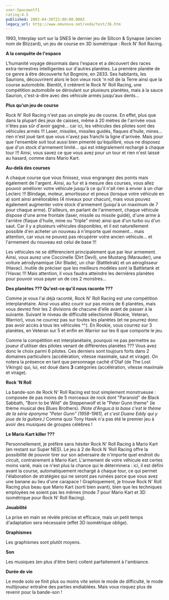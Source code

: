 ```yaml
---
user:Spacewolf1
rating:4.5
published: 2003-04-30T22:00:00.000Z
legacy_url: http://www.emunova.net/veda/test/36.htm
---
```

1993, Interplay sort sur la SNES le dernier jeu de Silicon & Synapse (ancien nom de Blizzard), un jeu de course en 3D isométrique : Rock N' Roll Racing.  

  

**A la conquête de l'espace**  

L'humanité voyage désormais dans l'espace et a découvert des races extra-terrestres intelligentes sur d'autres planètes. La première planète de ce genre à être découverte fut Bogmire, en 2833\. Ses habitants, les Saurions, découvrirent alors le bon vieux rock 'n roll de la Terre ainsi que la course automobile. Bientôt, il créèrent le Rock N' Roll Racing, une compétition automobile se déroulant sur plusieurs planètes, mais à la sauce Saurion, c'est-à-dire avec des véhicule armés jusqu'aux dents...  

  

**Plus qu'un jeu de course**  

Rock N' Roll Racing n'est pas un simple jeu de course. En effet, plus que dans la plupart des jeux de caisses, même à 20 mètres de l'arrivée vous n'êtes pas sûr d'avoir gagné... car ici, les véhicules des pilotes sont des véhicules armés !!! Laser, missiles, missiles guidés, flaques d'huile, mines... rien n'est joué tant que vous n'avez pas franchi la ligne d'arrivée. Mais pour que l'ensemble soit tout aussi bien pimenté qu'équilibré, vous ne disposez que d'un stock d'armement limité... qui est intégralement rechargé à chaque tour !!! Ainsi, vous savez ce que vous avez pour un tour et rien n'est laissé au hasard, comme dans Mario Kart.  

  

**Au-delà des courses**  

A chaque course que vous finissez, vous engrangez des points mais également de l'argent. Ainsi, au fur et à mesure des courses, vous allez pouvoir améliorer votre véhicule jusqu'à ce qu'il n'ait rien à envier à un char Leclerc !!! Blindage, moteur, amortisseur et pneus (lorsque votre véhicule en a) sont ainsi améliorables (4 niveaux pour chacun), mais vous pouvez également augmenter votre stock d'armement (jusqu'à un maximum de 7 pour chaque arme). D'ailleurs, en parlant de l'armement, chaque véhicule dispose d'une arme frontale (laser, missile ou missile guidé), d'une arme à l'arrière (flaque d'huile, mine ou "triple" mine) ainsi que d'un turbo ou d'un saut. Car il y a plusieurs véhicules disponibles, et il est naturellement possible d'en acheter un nouveau à n'importe quel moment... mais attention, car vous ne pouvez pas récupérer votre ancien véhicule... et l'armement du nouveau est celui de base !!!  

Les véhicules ne se différencient principalement que par leur armement. Ainsi, vous aurez une Coccinelle (Dirt Devil), une Mustang (Marauder), une voiture aérodynamique (Air Blade), un char (Battletrak) et un aéroglisseur (Havac). Inutile de préciser que les meilleurs modèles sont la Battletank et l'Havac !!! Mais attention, il vous faudra atteindre les dernières planètes pour pouvoir vous payer un de ces 2 monstres...  

  

**Des planètes ??? Qu'est-ce qu'il nous raconte ???**  

Comme je vous l'ai déjà raconté, Rock N' Roll Racing est une compétition interplanétaire. Ainsi vous allez courir sur pas moins de 6 planètes, mais vous devrez finir les 2 divisions de chacune d'elle avant de passer à la suivante. Suivant le niveau de difficulté sélectionné (Rookie, Veteran, Warrior), vous ne courrez pas sur toutes les planètes (et ne pourrez donc pas avoir accès à tous les véhicules ^^). En Rookie, vous courrez sur 3 planètes, en Veteran sur 5 et enfin en Warrior sur les 6 que comporte le jeu.  

Comme la compétition est interplanétaire, pourquoi ne pas permettre au joueur d'utiliser des pilotes venant de différentes planètes ??? Vous avez donc le choix parmi 6 pilotes. Ces derniers sont toujours forts dans 2 domaines particuliers (accélération, vitesse maximale, saut et virage). On notera la présence en tant que personnage caché d'Olaf (de The Lost Vikings) qui, lui, est doué dans **3** catégories (accélération, vitesse maximale et virage).  

  

**Rock 'N Roll**  

La bande-son de Rock N' Roll Racing est tout simplement monstrueuse : composée de pas moins de 5 morceaux de rock dont "Paranoid" de Black Sabbath, "Born to be Wild" de Steppenwolf et le "Peter Gunn theme" (le thème musical des Blues Brothers). _(Note d'Angus:à la base c'est le thème de la série éponyme "Peter Gunn" (1958-1961), et c'est Duane Eddy qui y joue de la guitare.)_ Comme quoi Tony Hawk n'a pas été le premier jeu à avoir des musiques de groupes célèbres !  

  

**Le Mario Kart killer ???**  

Personnellement, je préfère sans hésiter Rock N' Roll Racing à Mario Kart (en restant sur Super NES). Le jeu à 2 de Rock N 'Roll Racing offre la possibilité de pouvoir tirer sur son adversaire de n'importe quel endroit du circuit, contrairement à Mario Kart. L'armement de votre véhicule est certes moins varié, mais ce n'est plus la chance qui le déterminera : ici, il est défini avant la course, automatiquement rechargé à chaque tour, ce qui permet l'élaboration de stratégies qui ne seront pas ruinées parce que vous avez une banane au lieu d'une carapace ! Graphiquement, je trouve Rock N' Roll Racing plus beau que Mario Kart (sorti bien avant), bien que les techniques employées ne soient pas les mêmes (mode 7 pour Mario Kart et 3D isométrique pour Rock N' Roll Racing).  

  

  

**Jouabilité**  

La prise en main se révèle précise et efficace, mais un petit temps d'adaptation sera nécessaire (effet 3D isométrique oblige).  

**Graphismes**  

Les graphismes sont plutôt moyens.  

**Son**  

Les musiques (en plus d'être bien) collent parfaitement à l'ambiance.  

**Durée de vie**  

Le mode solo se finit plus ou moins vite selon le mode de difficulté, le mode multijoueur entraîne des parties endiablées. Mais vous risquez plus de revenir pour la bande-son !